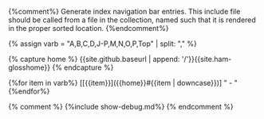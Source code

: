 {%comment%}
  Generate index navigation bar entries.
  This include file should be called from a file in the
  collection, named such that it is rendered in the proper
  sorted location.
{%endcomment%}

{% assign varb = "A,B,C,D,J-P,M,N,O,P,Top" | split: "," %}

{% capture home %}
{{site.github.baseurl | append: '/'}}{{site.ham-glosshome}}
{% endcapture %}

{%for item in varb%}
[[{{item}}]({{home}}#{{item | downcase}})] " - "
{%endfor%}

{% comment %}
{%include show-debug.md%}
{% endcomment %}

